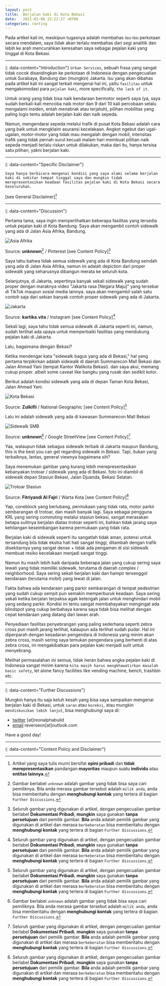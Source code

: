 ```yaml
---
layout: post
title:  Berjalan kaki di Kota Bekasi
date:   2021-02-08 15:22:27 +0700
categories: ranting
---
```


Pada artikel kali ini, meskipun tugasnya adalah membahas isu-isu perkotaan secara mendalam, saya tidak akan terlalu membahas dari segi analitik dan lebih ke arah mencurahkan keresahan saya sebagai pejalan kaki yang tinggal di Kota Bekasi.

---
{: data-content="Introduction"}
`Urban Services`, sebuah frasa yang sangat tidak cocok disandingkan ke perkotaan di Indonesia dengan pengecualian untuk Surabaya, Bandung dan (mungkin) Jakarta. Isu yang akan dibahas pada artikel kali ini sangat terkait mengenai hal ini, yaitu `fasilitas` untuk mengakomodasi para `pejalan kaki`, more specifically, `the lack of it`.

Untuk orang yang tidak bisa naik kendaraan bermotor seperti saya (ya, saya sudah berkali-kali mencoba naik motor dan 9 dari 10 kali percobaan selalu mengalami insiden, entah menabrak atau terjatuh), pilihan mobilitas yang paling logis tentu adalah berjalan kaki dan naik sepeda.

Namun, mengendarai sepeda melalui trafik di pusat Kota Bekasi adalah cara yang baik untuk mengklaim asuransi kecelakaan. Angkot ngebut dan ugal-ugalan, motor-motor yang tidak mau mengalah dengan mobil, intensitas trafik yang tidak pernah surut kecuali malam hari membuat pilihan naik sepeda menjadi terlalu riskan untuk dilakukan, maka dari itu, hanya tersisa satu pilihan, yakni berjalan kaki.

---
{: data-content="Specific Disclaimer"}

`Saya hanya berbicara mengenai kondisi yang saya alami selama berjalan kaki di sekitar tempat tinggal saya dan mungkin tidak merepresentasikan keadaan fasilitas pejalan kaki di Kota Bekasi secara keseluruhan.`

[see General Disclaimer][^1]

---
{: data-content="Discussion"}

Pertama tama, saya ingin memperlihatkan beberapa fasilitas yang tersedia untuk pejalan kaki di Kota Bandung. Saya akan mengambil contoh sidewalk yang ada di Jalan Asia Afrika, Bandung.

![Asia Afrika](/assets/img/asiaafrika.jpg) 

Source: **unknown**[^3] / Pinterest [see Content Policy][^2]

Saya tahu bahwa tidak semua sidewalk yang ada di Kota Bandung seindah yang ada di Jalan Asia Afrika, namun ini adalah depiction dari proper sidewalk yang seharusnya dibangun merata ke seluruh kota.

Selanjutnya, di Jakarta, sepertinya banyak sekali sidewalk yang sudah proper dengan maraknya video "Jakarta rasa [Negara Maju]" yang tersebar di TikTok maupun sosial media lainnya. saya akan mengambil salah satu contoh saja dari sekian banyak contoh proper sidewalk yang ada di Jakarta.
 
![Jakarta](/assets/img/jakarta.jpg) 

Source: **kartika.vita** / Instagram [see Content Policy][^2]

Sekali lagi, saya tahu tidak semua sidewalk di Jakarta seperti ini, namun, sudah terlihat ada upaya untuk memperbaiki fasilitas yang mendukung pejalan kaki di Jakarta.

Lalu, bagaimana dengan Bekasi?

Ketika mendengar kata "sidewalk bagus yang ada di Bekasi," hal yang pertama terpikirkan adalah sidewalk di daerah Summarecon Mall Bekasi dan Jalan Ahmad Yani (tempat Kantor Walikota Bekasi). dan saya akui, memang cukup proper. albeit some caveat like bangku yang rusak dan sedikit kotor.

Berikut adalah kondisi sidewalk yang ada di depan Taman Kota Bekasi, Jalan Ahmad Yani.
 
![Kota Bekasi](/assets/img/kotabekasi.jpg) 

Source: **Zulkifli** / National Geographic [see Content Policy][^2]

Lalu ini adalah sidewalk yang ada di kawasan Summarecon Mall Bekasi

![Sidewalk SMB](/assets/img/sidewalksmb.jpg) 

Source: **unknown**[^3] / Google StreetView [see Content Policy][^2]

Yaa, walaupun tidak sebagus sidewalk terbaik di Jakarta maupun Bandung, this is the best you can get regarding sidewalk in Bekasi.
Tapi, itukan yang terbaiknya, lantas, general viewnya bagaimana sih?

Saya menemukan gambar yang kurang lebih merepresentasikan kebanyakan trotoar / sidewalk yang ada di Bekasi. foto ini diambil di sidewalk depan Stasiun Bekasi, Jalan Djuanda, Bekasi Selatan.
 
![Trotoar Stasiun](/assets/img/trotoarstasiun.jpg) 

Source: **Fitriyandi Al Fajri** / Warta Kota [see Content Policy][^2]

Yap, coneblock yang berlubang, permukaan yang tidak rata, motor parkir sembarangan di trotoar, dan masih banyak lagi. Saya sebagai pengguna KRL yang sering commuting melalui stasiun bekasi, sangat merasakan betapa sulitnya berjalan diatas trotoar seperti ini, bahkan tidak jarang saya kehilangan keseimbangan karena permukaan yang tidak rata.

Berjalan kaki di sidewalk seperti itu sangatlah tidak aman, potensi untuk tersandung bila tidak ekstra hati hati sangat tinggi, ditambah dengan trafik disekitarnya yang sangat dense + tidak ada pengaman di sisi sidewalk membuat resiko kecelakaan menjadi sangat tinggi.

Namun itu masih lebih baik daripada beberapa jalan yang cukup sering saya lewati yang tidak memiliki sidewalk, terutama di daerah complex / neighborhood. Saya sering sekali berjalan kaki dan hampir tersenggol kendaraan (terutama mobil) yang lewat di jalan. 

Fakta bahwa ada kendaraan yang parkir sembarangan di tempat pedestrian yang sudah cukup sempit pun semakin memperburuk keadaan. Saya sering sekali ketika berjalan terpaksa agak ketengah jalan untuk menghindari mobil yang sedang parkir. Kondisi ini tentu sangat membahayakan mengingat ada blindspot yang cukup berbahaya karena saya tidak bisa melihat dengan cepat kendaraan yang datang dari lawan arah.

Penyediaan fasilitas penyebrangan yang paling sederhana seperti zebra cross pun masih jarang terlihat, kalaupun ada terlihat sudah pudar. Hal ini diperparah dengan kesadaran pengendara di Indonesia yang minim akan zebra cross, masih sering saya temukan pengendara yang berhenti di atas zebra cross, ini mengakibatkan para pejalan kaki menjadi sulit untuk menyebrang.

Melihat permasalahan ini semua, tidak heran bahwa angka pejalan kaki di Indonesia sangat minim karena `kita masih harus mengkhawatirkan masalah basic safety`, let alone fancy facilities like vending machine, bench, trashbin etc.

---
{: data-content="Further Discussions"}

Mungkin hanya itu saja keluh kesah yang bisa saya sampaikan mengenai berjalan kaki di Bekasi, untuk `saran` atau `koreksi`, atau mungkin `mendiskusikan lebih lanjut`, bisa menghubungi saya di:

- [twitter](https://www.twitter.com/reonalphabuild) [at]reonalphabuild
- [email](mailto:reverseon@outlook.com) reverseon[at]outlook.com 

Have a good day!

---
{: data-content="Content Policy and Disclaimer"}
[^1]: Artikel yang saya tulis murni bersifat **opini pribadi** dan **tidak merepresentasikan** pandangan **mayoritas** maupun suatu **individu** atau **entitas lainnya**.
[^2]: Seluruh gambar yang digunakan di artikel, dengan pengecualian gambar berlabel **Dokumentasi Pribadi**, **mungkin** saya gunakan **tanpa persetujuan** dari pemilik gambar. **Bila** anda adalah pemilik gambar yang digunakan di artikel dan merasa `berkeberatan` bisa memberitahu dengan **menghubungi kontak** yang tertera di bagian `Further Discussions`.
[^3]: Gambar berlabel `unknown` adalah gambar yang tidak bisa saya cari pemiliknya. Bila anda merasa gambar tersebut adalah `milik anda`, anda bisa memberitahu dengan **menghubungi kontak** yang tertera di bagian `Further Discussions`.
